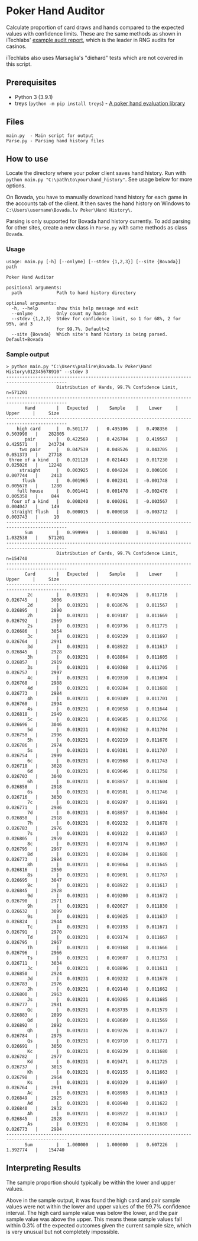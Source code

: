 
# Poker Hand Auditor

Calculate proportion of card draws and hands compared to the expected values with confidence limits. These are the same methods as shown in iTechlabs' [example audit report](https://itechlabs.com/certification-services/rtprng-audits/), which is the leader in RNG audits for casinos.

iTechlabs also uses Marsaglia's "diehard" tests which are not covered in this script.

## Prerequisites

- Python 3 (3.9.1)
- treys (`python -m pip install treys`) - [A poker hand evaluation library](https://github.com/ihendley/treys)

## Files

```
main.py  - Main script for output
Parse.py - Parsing hand history files
```

## How to use

Locate the directory where your poker client saves hand history. Run with `python main.py "C:\path\to\your\hand_history"`. See usage below for more options.

On Bovada, you have to manually download hand history for each game in the accounts tab of the client. It then saves the hand history on Windows to `C:\Users\username\Bovada.lv Poker\Hand History\`.

Parsing is only supported for Bovada hand history currently. To add parsing for other sites, create a new class in `Parse.py` with same methods as class `Bovada`.

### Usage

```
usage: main.py [-h] [--onlyme] [--stdev {1,2,3}] [--site {Bovada}] path

Poker Hand Auditor

positional arguments:
  path             Path to hand history directory

optional arguments:
  -h, --help       show this help message and exit
  --onlyme         Only count my hands
  --stdev {1,2,3}  Stdev for confidence limit, so 1 for 68%, 2 for 95%, and 3
                   for 99.7%. Default=2
  --site {Bovada}  Which site's hand history is being parsed. Default=Bovada

```

### Sample output

```
> python main.py "C:\Users\psalire\Bovada.lv Poker\Hand History\012345678910" --stdev 3
---------------------------------------------------------------------------------------------
                   Distribution of Hands, 99.7% Confidence Limit, n=571201                   
---------------------------------------------------------------------------------------------
       Hand        |   Expected   |    Sample    |    Lower     |    Upper     |     Size    
---------------------------------------------------------------------------------------------
    high card      |   0.501177   |   0.495106   |   0.498356   |   0.503998   |    282805   
       pair        |   0.422569   |   0.426704   |   0.419567   |   0.425571   |    243734   
     two pair      |   0.047539   |   0.048526   |   0.043705   |   0.051373   |    27718    
 three of a kind   |   0.021128   |   0.021443   |   0.017230   |   0.025026   |    12248    
     straight      |   0.003925   |   0.004224   |   0.000106   |   0.007744   |     2413    
      flush        |   0.001965   |   0.002241   |  -0.001748   |   0.005678   |     1280    
    full house     |   0.001441   |   0.001478   |  -0.002476   |   0.005358   |     844     
  four of a kind   |   0.000240   |   0.000261   |  -0.003567   |   0.004047   |     149     
  straight flush   |   0.000015   |   0.000018   |  -0.003712   |   0.003743   |      10     
---------------------------------------------------------------------------------------------
       Sum         |   0.999999   |   1.000000   |   0.967461   |   1.032538   |    571201   
---------------------------------------------------------------------------------------------
                   Distribution of Cards, 99.7% Confidence Limit, n=154740                   
---------------------------------------------------------------------------------------------
       Card        |   Expected   |    Sample    |    Lower     |    Upper     |     Size    
---------------------------------------------------------------------------------------------
        2c         |   0.019231   |   0.019426   |   0.011716   |   0.026745   |     3006    
        2d         |   0.019231   |   0.018676   |   0.011567   |   0.026895   |     2890    
        2h         |   0.019231   |   0.019187   |   0.011669   |   0.026792   |     2969    
        2s         |   0.019231   |   0.019736   |   0.011775   |   0.026686   |     3054    
        3c         |   0.019231   |   0.019329   |   0.011697   |   0.026764   |     2991    
        3d         |   0.019231   |   0.018922   |   0.011617   |   0.026845   |     2928    
        3h         |   0.019231   |   0.018864   |   0.011605   |   0.026857   |     2919    
        3s         |   0.019231   |   0.019368   |   0.011705   |   0.026757   |     2997    
        4c         |   0.019231   |   0.019310   |   0.011694   |   0.026768   |     2988    
        4d         |   0.019231   |   0.019284   |   0.011688   |   0.026773   |     2984    
        4h         |   0.019231   |   0.019349   |   0.011701   |   0.026760   |     2994    
        4s         |   0.019231   |   0.019058   |   0.011644   |   0.026818   |     2949    
        5c         |   0.019231   |   0.019685   |   0.011766   |   0.026696   |     3046    
        5d         |   0.019231   |   0.019362   |   0.011704   |   0.026758   |     2996    
        5h         |   0.019231   |   0.019219   |   0.011676   |   0.026786   |     2974    
        5s         |   0.019231   |   0.019381   |   0.011707   |   0.026754   |     2999    
        6c         |   0.019231   |   0.019568   |   0.011743   |   0.026718   |     3028    
        6d         |   0.019231   |   0.019646   |   0.011758   |   0.026703   |     3040    
        6h         |   0.019231   |   0.018857   |   0.011604   |   0.026858   |     2918    
        6s         |   0.019231   |   0.019581   |   0.011746   |   0.026716   |     3030    
        7c         |   0.019231   |   0.019297   |   0.011691   |   0.026771   |     2986    
        7d         |   0.019231   |   0.018857   |   0.011604   |   0.026858   |     2918    
        7h         |   0.019231   |   0.019232   |   0.011678   |   0.026783   |     2976    
        7s         |   0.019231   |   0.019122   |   0.011657   |   0.026805   |     2959    
        8c         |   0.019231   |   0.019174   |   0.011667   |   0.026795   |     2967    
        8d         |   0.019231   |   0.019284   |   0.011688   |   0.026773   |     2984    
        8h         |   0.019231   |   0.019064   |   0.011645   |   0.026816   |     2950    
        8s         |   0.019231   |   0.019691   |   0.011767   |   0.026695   |     3047    
        9c         |   0.019231   |   0.018922   |   0.011617   |   0.026845   |     2928    
        9d         |   0.019231   |   0.019200   |   0.011672   |   0.026790   |     2971    
        9h         |   0.019231   |   0.020027   |   0.011830   |   0.026632   |     3099    
        9s         |   0.019231   |   0.019025   |   0.011637   |   0.026824   |     2944    
        Tc         |   0.019231   |   0.019193   |   0.011671   |   0.026791   |     2970    
        Td         |   0.019231   |   0.019174   |   0.011667   |   0.026795   |     2967    
        Th         |   0.019231   |   0.019168   |   0.011666   |   0.026796   |     2966    
        Ts         |   0.019231   |   0.019607   |   0.011751   |   0.026711   |     3034    
        Jc         |   0.019231   |   0.018896   |   0.011611   |   0.026850   |     2924    
        Jd         |   0.019231   |   0.019232   |   0.011678   |   0.026783   |     2976    
        Jh         |   0.019231   |   0.019148   |   0.011662   |   0.026800   |     2963    
        Js         |   0.019231   |   0.019265   |   0.011685   |   0.026777   |     2981    
        Qc         |   0.019231   |   0.018735   |   0.011579   |   0.026883   |     2899    
        Qd         |   0.019231   |   0.018689   |   0.011569   |   0.026892   |     2892    
        Qh         |   0.019231   |   0.019226   |   0.011677   |   0.026784   |     2975    
        Qs         |   0.019231   |   0.019710   |   0.011771   |   0.026691   |     3050    
        Kc         |   0.019231   |   0.019239   |   0.011680   |   0.026782   |     2977    
        Kd         |   0.019231   |   0.019471   |   0.011725   |   0.026737   |     3013    
        Kh         |   0.019231   |   0.019155   |   0.011663   |   0.026798   |     2964    
        Ks         |   0.019231   |   0.019329   |   0.011697   |   0.026764   |     2991    
        Ac         |   0.019231   |   0.018903   |   0.011613   |   0.026849   |     2925    
        Ad         |   0.019231   |   0.018948   |   0.011622   |   0.026840   |     2932    
        Ah         |   0.019231   |   0.018922   |   0.011617   |   0.026845   |     2928    
        As         |   0.019231   |   0.019284   |   0.011688   |   0.026773   |     2984    
---------------------------------------------------------------------------------------------
       Sum         |   1.000000   |   1.000000   |   0.607226   |   1.392774   |    154740   

```

## Interpreting Results

The sample proportion should typically be within the lower and upper values.

Above in the sample output, it was found the high card and pair sample values were not within the lower and upper values of the 99.7% confidence interval. The high card sample value was below the lower, and the pair sample value was above the upper. This means these sample values fall within 0.3% of the expected outcomes given the current sample size, which is very unusual but not completely impossible.

